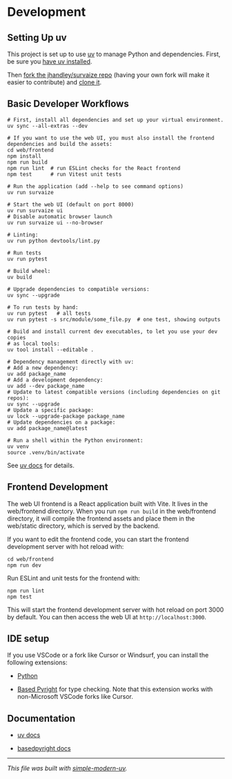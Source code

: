# Development

## Setting Up uv

This project is set up to use [uv](https://docs.astral.sh/uv/) to manage Python and
dependencies. First, be sure you
[have uv installed](https://docs.astral.sh/uv/getting-started/installation/).

Then [fork the jhandley/survaize
repo](https://github.com/jhandley/survaize/fork) (having your own
fork will make it easier to contribute) and
[clone it](https://docs.github.com/en/repositories/creating-and-managing-repositories/cloning-a-repository).

## Basic Developer Workflows


```shell
# First, install all dependencies and set up your virtual environment.
uv sync --all-extras --dev

# If you want to use the web UI, you must also install the frontend dependencies and build the assets:
cd web/frontend
npm install
npm run build
npm run lint  # run ESLint checks for the React frontend
npm test      # run Vitest unit tests

# Run the application (add --help to see command options)
uv run survaize

# Start the web UI (default on port 8000)
uv run survaize ui
# Disable automatic browser launch
uv run survaize ui --no-browser

# Linting:
uv run python devtools/lint.py

# Run tests
uv run pytest

# Build wheel:
uv build

# Upgrade dependencies to compatible versions:
uv sync --upgrade

# To run tests by hand:
uv run pytest   # all tests
uv run pytest -s src/module/some_file.py  # one test, showing outputs

# Build and install current dev executables, to let you use your dev copies
# as local tools:
uv tool install --editable .

# Dependency management directly with uv:
# Add a new dependency:
uv add package_name
# Add a development dependency:
uv add --dev package_name
# Update to latest compatible versions (including dependencies on git repos):
uv sync --upgrade
# Update a specific package:
uv lock --upgrade-package package_name
# Update dependencies on a package:
uv add package_name@latest

# Run a shell within the Python environment:
uv venv
source .venv/bin/activate
```

See [uv docs](https://docs.astral.sh/uv/) for details.

## Frontend Development

The web UI frontend is a React application built with Vite. It lives in the web/frontend
directory. When you run `npm run build` in the web/frontend directory, it will compile the
frontend assets and place them in the web/static directory, which is served by the backend.

If you want to edit the frontend code, you can start the frontend development server with hot
reload with:

```shell
cd web/frontend
npm run dev
```

Run ESLint and unit tests for the frontend with:

```shell
npm run lint
npm test
```

This will start the frontend development server with hot reload on port 3000 by default. You can then
access the web UI at `http://localhost:3000`.


## IDE setup

If you use VSCode or a fork like Cursor or Windsurf, you can install the following
extensions:

- [Python](https://marketplace.visualstudio.com/items?itemName=ms-python.python)

- [Based Pyright](https://marketplace.visualstudio.com/items?itemName=detachhead.basedpyright)
  for type checking. Note that this extension works with non-Microsoft VSCode forks like
  Cursor.

## Documentation

- [uv docs](https://docs.astral.sh/uv/)

- [basedpyright docs](https://docs.basedpyright.com/latest/)

* * *

*This file was built with
[simple-modern-uv](https://github.com/jlevy/simple-modern-uv).*

